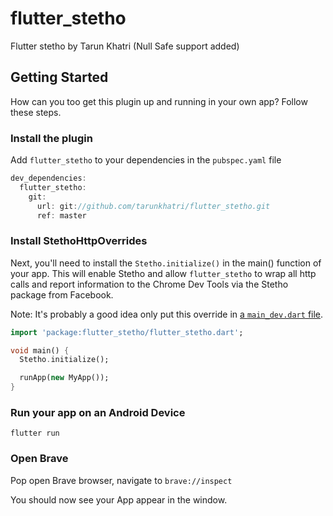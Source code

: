 # flutter_stetho

Flutter stetho by Tarun Khatri (Null Safe support added)

## Getting Started

How can you too get this plugin up and running in your own app? Follow these steps.

### Install the plugin  

Add `flutter_stetho` to your dependencies in the `pubspec.yaml` file

```dart
dev_dependencies:
  flutter_stetho:
    git:
      url: git://github.com/tarunkhatri/flutter_stetho.git
      ref: master
```

### Install StethoHttpOverrides

Next, you'll need to install the `Stetho.initialize()` in the main() function of your app. This will enable Stetho and allow `flutter_stetho` to wrap all http calls and report information to the Chrome Dev Tools via the Stetho package from Facebook.

Note: It's probably a good idea only put this override in [a `main_dev.dart` file](https://flutter.rocks/2018/03/02/separating-build-environments-part-one/). 

```dart
import 'package:flutter_stetho/flutter_stetho.dart';

void main() {
  Stetho.initialize();

  runApp(new MyApp());
}
```

### Run your app on an Android Device

`flutter run`

### Open Brave

Pop open Brave browser, navigate to `brave://inspect`

You should now see your App appear in the window.

